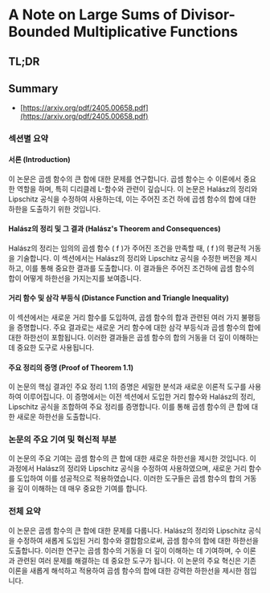 # A Note on Large Sums of Divisor-Bounded Multiplicative Functions
## TL;DR
## Summary
- [https://arxiv.org/pdf/2405.00658.pdf](https://arxiv.org/pdf/2405.00658.pdf)

### 섹션별 요약

#### 서론 (Introduction)

이 논문은 곱셈 함수의 큰 합에 대한 문제를 연구합니다. 곱셈 함수는 수 이론에서 중요한 역할을 하며, 특히 디리클레 L-함수와 관련이 깊습니다. 이 논문은 Halász의 정리와 Lipschitz 공식을 수정하여 사용하는데, 이는 주어진 조건 하에 곱셈 함수의 합에 대한 하한을 도출하기 위한 것입니다.

#### Halász의 정리 및 그 결과 (Halász's Theorem and Consequences)

Halász의 정리는 임의의 곱셈 함수 \( f \)가 주어진 조건을 만족할 때, \( f \)의 평균적 거동을 기술합니다. 이 섹션에서는 Halász의 정리와 Lipschitz 공식을 수정한 버전을 제시하고, 이를 통해 중요한 결과를 도출합니다. 이 결과들은 주어진 조건하에 곱셈 함수의 합이 어떻게 하한선을 가지는지를 보여줍니다.

#### 거리 함수 및 삼각 부등식 (Distance Function and Triangle Inequality)

이 섹션에서는 새로운 거리 함수를 도입하여, 곱셈 함수의 합과 관련된 여러 가지 불평등을 증명합니다. 주요 결과로는 새로운 거리 함수에 대한 삼각 부등식과 곱셈 함수의 합에 대한 하한선이 포함됩니다. 이러한 결과들은 곱셈 함수의 합의 거동을 더 깊이 이해하는 데 중요한 도구로 사용됩니다.

#### 주요 정리의 증명 (Proof of Theorem 1.1)

이 논문의 핵심 결과인 주요 정리 1.1의 증명은 세밀한 분석과 새로운 이론적 도구를 사용하여 이루어집니다. 이 증명에서는 이전 섹션에서 도입한 거리 함수와 Halász의 정리, Lipschitz 공식을 조합하여 주요 정리를 증명합니다. 이를 통해 곱셈 함수의 큰 합에 대한 새로운 하한선을 도출합니다.

### 논문의 주요 기여 및 혁신적 부분

이 논문의 주요 기여는 곱셈 함수의 큰 합에 대한 새로운 하한선을 제시한 것입니다. 이 과정에서 Halász의 정리와 Lipschitz 공식을 수정하여 사용하였으며, 새로운 거리 함수를 도입하여 이를 성공적으로 적용하였습니다. 이러한 도구들은 곱셈 함수의 합의 거동을 깊이 이해하는 데 매우 중요한 기여를 합니다.

### 전체 요약

이 논문은 곱셈 함수의 큰 합에 대한 문제를 다룹니다. Halász의 정리와 Lipschitz 공식을 수정하여 새롭게 도입된 거리 함수와 결합함으로써, 곱셈 함수의 합에 대한 하한선을 도출합니다. 이러한 연구는 곱셈 함수의 거동을 더 깊이 이해하는 데 기여하며, 수 이론과 관련된 여러 문제를 해결하는 데 중요한 도구가 됩니다. 이 논문의 주요 혁신은 기존 이론을 새롭게 해석하고 적용하여 곱셈 함수의 합에 대한 강력한 하한선을 제시한 점입니다.